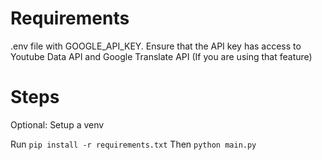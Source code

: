 # Requirements
.env file with GOOGLE_API_KEY. 
Ensure that the API key has access to Youtube Data API and Google Translate API (If you are using that feature)

# Steps
Optional: Setup a venv

Run `pip install -r requirements.txt` 
Then `python main.py`